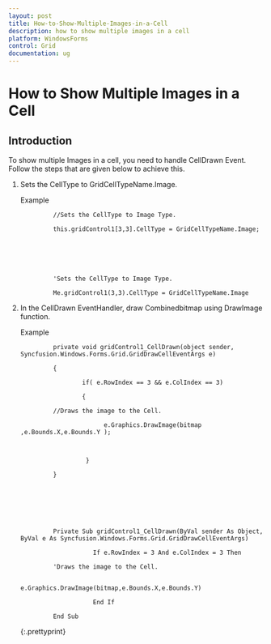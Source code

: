 ```yaml
---
layout: post
title: How-to-Show-Multiple-Images-in-a-Cell
description: how to show multiple images in a cell
platform: WindowsForms
control: Grid
documentation: ug
---
```


# How to Show Multiple Images in a Cell

## Introduction

To show multiple Images in a cell, you need to handle CellDrawn Event. Follow the steps that are given below to achieve this.

1. Sets the CellType to GridCellTypeName.Image.

   Example





				//Sets the CellType to Image Type.

				this.gridControl1[3,3].CellType = GridCellTypeName.Image;



				


				'Sets the CellType to Image Type.

				Me.gridControl1(3,3).CellType = GridCellTypeName.Image



2. In the CellDrawn EventHandler, draw Combinedbitmap using DrawImage function.

   Example





				private void gridControl1_CellDrawn(object sender, Syncfusion.Windows.Forms.Grid.GridDrawCellEventArgs e)

				{

						if( e.RowIndex == 3 && e.ColIndex == 3)

						{

				//Draws the image to the Cell.

							  e.Graphics.DrawImage(bitmap ,e.Bounds.X,e.Bounds.Y );



						 }

				}



				



				Private Sub gridControl1_CellDrawn(ByVal sender As Object, ByVal e As Syncfusion.Windows.Forms.Grid.GridDrawCellEventArgs)

						   If e.RowIndex = 3 And e.ColIndex = 3 Then

				'Draws the image to the Cell.

								 e.Graphics.DrawImage(bitmap,e.Bounds.X,e.Bounds.Y)

						   End If

				End Sub
				
   {:.prettyprint}



